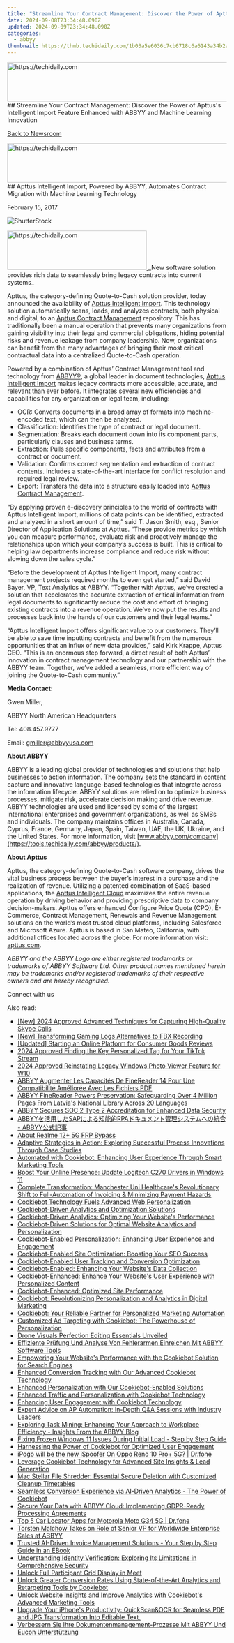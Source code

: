 ```yaml
---
title: "Streamline Your Contract Management: Discover the Power of Apttus's Intelligent Import Feature Enhanced with ABBYY and Machine Learning Innovation"
date: 2024-09-08T23:34:48.090Z
updated: 2024-09-09T23:34:48.090Z
categories:
  - abbyy
thumbnail: https://thmb.techidaily.com/1b03a5e6036c7cb6718c6a6143a34b2abcea9ecc6759bad1a07ac3acb8c3b3dd.jpg
---
```


<!-- affiliate ads begin -->
<a href="https://appsumo.8odi.net/c/5597632/2123736/7443" target="_top" id="2123736">
  <img src="//a.impactradius-go.com/display-ad/7443-2123736" border="0" alt="https://techidaily.com" width="728" height="90"/>
</a>
<img height="0" width="0" src="https://appsumo.8odi.net/i/5597632/2123736/7443" style="position:absolute;visibility:hidden;" border="0" />
<!-- affiliate ads end -->
## Streamline Your Contract Management: Discover the Power of Apttus's Intelligent Import Feature Enhanced with ABBYY and Machine Learning Innovation

[Back to Newsroom](https://tools.techidaily.com/abbyy/products/)

<!-- affiliate ads begin -->
<a href="https://ephamedtechinc.pxf.io/c/5597632/2136627/26400" target="_top" id="2136627">
  <img src="//a.impactradius-go.com/display-ad/26400-2136627" border="0" alt="https://techidaily.com" width="728" height="90"/>
</a>
<img height="0" width="0" src="https://ephamedtechinc.pxf.io/i/5597632/2136627/26400" style="position:absolute;visibility:hidden;" border="0" />
<!-- affiliate ads end -->
## Apttus Intelligent Import, Powered by ABBYY, Automates Contract Migration with Machine Learning Technology

February 15, 2017

![ShutterStock](https://content.abbyy.com/-/media/project/abbyy/abbyy/branchtemplates/shutterstock_1272462163_1296-x-729.jpg?h=729&iar=0&w=1296)

<!-- affiliate ads begin -->
<a href="https://wigfever.sjv.io/c/5597632/2014850/22899" target="_top" id="2014850">
  <img src="//a.impactradius-go.com/display-ad/22899-2014850" border="0" alt="https://techidaily.com" width="320" height="90"/>
</a>
<img height="0" width="0" src="https://wigfever.sjv.io/i/5597632/2014850/22899" style="position:absolute;visibility:hidden;" border="0" />
<!-- affiliate ads end -->
_New software solution provides rich data to seamlessly bring legacy contracts into current systems_

Apttus, the category-defining Quote-to-Cash solution provider, today announced the availability of [Apttus Intelligent Import](http://apttus.com/solutions/contract-lifecycle-management/apttus-intelligent-import/). This technology solution automatically scans, loads, and analyzes contracts, both physical and digital, to an [Apttus Contract Management](http://apttus.com/solutions/contract-lifecycle-management/) repository. This has traditionally been a manual operation that prevents many organizations from gaining visibility into their legal and commercial obligations, hiding potential risks and revenue leakage from company leadership. Now, organizations can benefit from the many advantages of bringing their most critical contractual data into a centralized Quote-to-Cash operation.

Powered by a combination of Apttus’ Contract Management tool and technology from [ABBYY®](https://tools.techidaily.com/abbyy/products/), a global leader in document technologies, [Apttus Intelligent Import](http://apttus.com/solutions/contract-lifecycle-management/apttus-intelligent-import/) makes legacy contracts more accessible, accurate, and relevant than ever before. It integrates several new efficiencies and capabilities for any organization or legal team, including:

* OCR: Converts documents in a broad array of formats into machine-encoded text, which can then be analyzed.
* Classification: Identifies the type of contract or legal document.
* Segmentation: Breaks each document down into its component parts, particularly clauses and business terms.
* Extraction: Pulls specific components, facts and attributes from a contract or document.
* Validation: Confirms correct segmentation and extraction of contract contents. Includes a state-of-the-art interface for conflict resolution and required legal review.
* Export: Transfers the data into a structure easily loaded into [Apttus Contract Management](http://apttus.com/solutions/contract-lifecycle-management/).

“By applying proven e-discovery principles to the world of contracts with Apttus Intelligent Import, millions of data points can be identified, extracted and analyzed in a short amount of time,” said T. Jason Smith, esq., Senior Director of Application Solutions at Apttus. “These provide metrics by which you can measure performance, evaluate risk and proactively manage the relationships upon which your company’s success is built. This is critical to helping law departments increase compliance and reduce risk without slowing down the sales cycle.”

“Before the development of Apttus Intelligent Import, many contract management projects required months to even get started,” said David Bayer, VP, Text Analytics at ABBYY. “Together with Apttus, we’ve created a solution that accelerates the accurate extraction of critical information from legal documents to significantly reduce the cost and effort of bringing existing contracts into a revenue operation. We’ve now put the results and processes back into the hands of our customers and their legal teams.”

“Apttus Intelligent Import offers significant value to our customers. They’ll be able to save time inputting contracts and benefit from the numerous opportunities that an influx of new data provides,” said Kirk Krappe, Apttus CEO. “This is an enormous step forward, a direct result of both Apttus’ innovation in contract management technology and our partnership with the ABBYY team. Together, we’ve added a seamless, more efficient way of joining the Quote-to-Cash community.”

**Media Contact:**

Gwen Miller,

ABBYY North American Headquarters

Tel: 408.457.9777

Email: gmiller@abbyyusa.com

**About ABBYY**

ABBYY is a leading global provider of technologies and solutions that help businesses to action information. The company sets the standard in content capture and innovative language-based technologies that integrate across the information lifecycle. ABBYY solutions are relied on to optimize business processes, mitigate risk, accelerate decision making and drive revenue. ABBYY technologies are used and licensed by some of the largest international enterprises and government organizations, as well as SMBs and individuals. The company maintains offices in Australia, Canada, Cyprus, France, Germany, Japan, Spain, Taiwan, UAE, the UK, Ukraine, and the United States. For more information, visit [www.abbyy.com/company](https://tools.techidaily.com/abbyy/products/).

**About Apttus**

Apttus, the category-defining Quote-to-Cash software company, drives the vital business process between the buyer’s interest in a purchase and the realization of revenue. Utilizing a patented combination of SaaS-based applications, the [Apttus Intelligent Cloud](http://apttus.com/solutions/apttus-intelligent-cloud/) maximizes the entire revenue operation by driving behavior and providing prescriptive data to company decision-makers. Apttus offers enhanced Configure Price Quote (CPQ), E-Commerce, Contract Management, Renewals and Revenue Management solutions on the world’s most trusted cloud platforms, including Salesforce and Microsoft Azure. Apttus is based in San Mateo, California, with additional offices located across the globe. For more information visit: [apttus.com](http://www.apttus.com/).

_ABBYY and the ABBYY Logo are either registered trademarks or trademarks of ABBYY Software Ltd. Other product names mentioned herein may be trademarks and/or registered trademarks of their respective owners and are hereby recognized._

Connect with us

<ins class="adsbygoogle"
     style="display:block"
     data-ad-format="autorelaxed"
     data-ad-client="ca-pub-7571918770474297"
     data-ad-slot="1223367746"></ins>



<ins class="adsbygoogle"
     style="display:block"
     data-ad-client="ca-pub-7571918770474297"
     data-ad-slot="8358498916"
     data-ad-format="auto"
     data-full-width-responsive="true"></ins>

<span class="atpl-alsoreadstyle">Also read:</span>
<div><ul>
<li><a href="https://screen-activity-recording.techidaily.com/new-2024-approved-advanced-techniques-for-capturing-high-quality-skype-calls/"><u>[New] 2024 Approved  Advanced Techniques for Capturing High-Quality Skype Calls</u></a></li>
<li><a href="https://screen-capture.techidaily.com/new-transforming-gaming-logs-alternatives-to-fbx-recording/"><u>[New] Transforming Gaming Logs  Alternatives to FBX Recording</u></a></li>
<li><a href="https://vp-tips.techidaily.com/updated-starting-an-online-platform-for-consumer-goods-reviews/"><u>[Updated] Starting an Online Platform for Consumer Goods Reviews</u></a></li>
<li><a href="https://tiktok-clips.techidaily.com/2024-approved-finding-the-key-personalized-tag-for-your-tiktok-stream/"><u>2024 Approved  Finding the Key  Personalized Tag for Your TikTok Stream</u></a></li>
<li><a href="https://vp-tips.techidaily.com/2024-approved-reinstating-legacy-windows-photo-viewer-feature-for-w10/"><u>2024 Approved  Reinstating Legacy Windows Photo Viewer Feature for W10</u></a></li>
<li><a href="https://solve-manuals.techidaily.com/abbyy-augmenter-les-capacites-de-finereader-14-pour-une-compatibilite-amelioree-avec-les-fichiers-pdf/"><u>ABBYY Augmenter Les Capacités De FineReader 14 Pour Une Compatibilité Améliorée Avec Les Fichiers PDF</u></a></li>
<li><a href="https://solve-manuals.techidaily.com/abbyy-finereader-powers-preservation-safeguarding-over-4-million-pages-from-latvias-national-library-across-20-languages/"><u>ABBYY FineReader Powers Preservation: Safeguarding Over 4 Million Pages From Latvia's National Library Across 20 Languages</u></a></li>
<li><a href="https://solve-manuals.techidaily.com/abbyy-secures-soc-2-type-2-accreditation-for-enhanced-data-security/"><u>ABBYY Secures SOC 2 Type 2 Accreditation for Enhanced Data Security</u></a></li>
<li><a href="https://solve-manuals.techidaily.com/abbyysaprpa-abbyy/"><u>ABBYYを活用したSAPによる知能的RPAドキュメント管理システムへの統合 - ABBYY公式記事</u></a></li>
<li><a href="https://android-frp.techidaily.com/about-realme-12plus-5g-frp-bypass-by-drfone-android/"><u>About Realme 12+ 5G FRP Bypass</u></a></li>
<li><a href="https://solve-manuals.techidaily.com/adaptive-strategies-in-action-exploring-successful-process-innovations-through-case-studies/"><u>Adaptive Strategies in Action: Exploring Successful Process Innovations Through Case Studies</u></a></li>
<li><a href="https://solve-manuals.techidaily.com/automated-with-cookiebot-enhancing-user-experience-through-smart-marketing-tools/"><u>Automated with Cookiebot: Enhancing User Experience Through Smart Marketing Tools</u></a></li>
<li><a href="https://driver-install.techidaily.com/boost-your-online-presence-update-logitech-c270-drivers-in-windows-11/"><u>Boost Your Online Presence: Update Logitech C270 Drivers in Windows 11</u></a></li>
<li><a href="https://solve-manuals.techidaily.com/complete-transformation-manchester-uni-healthcares-revolutionary-shift-to-full-automation-of-invoicing-and-minimizing-payment-hazards/"><u>Complete Transformation: Manchester Uni Healthcare's Revolutionary Shift to Full-Automation of Invoicing & Minimizing Payment Hazards</u></a></li>
<li><a href="https://solve-manuals.techidaily.com/cookiebot-technology-fuels-advanced-web-personalization/"><u>Cookiebot Technology Fuels Advanced Web Personalization</u></a></li>
<li><a href="https://solve-manuals.techidaily.com/cookiebot-driven-analytics-and-optimization-solutions/"><u>Cookiebot-Driven Analytics and Optimization Solutions</u></a></li>
<li><a href="https://solve-manuals.techidaily.com/cookiebot-driven-analytics-optimizing-your-websites-performance/"><u>Cookiebot-Driven Analytics: Optimizing Your Website's Performance</u></a></li>
<li><a href="https://solve-manuals.techidaily.com/cookiebot-driven-solutions-for-optimal-website-analytics-and-personalization/"><u>Cookiebot-Driven Solutions for Optimal Website Analytics and Personalization</u></a></li>
<li><a href="https://solve-manuals.techidaily.com/cookiebot-enabled-personalization-enhancing-user-experience-and-engagement/"><u>Cookiebot-Enabled Personalization: Enhancing User Experience and Engagement</u></a></li>
<li><a href="https://solve-manuals.techidaily.com/cookiebot-enabled-site-optimization-boosting-your-seo-success/"><u>Cookiebot-Enabled Site Optimization: Boosting Your SEO Success</u></a></li>
<li><a href="https://solve-manuals.techidaily.com/cookiebot-enabled-user-tracking-and-conversion-optimization/"><u>Cookiebot-Enabled User Tracking and Conversion Optimization</u></a></li>
<li><a href="https://solve-manuals.techidaily.com/cookiebot-enabled-enhancing-your-websites-data-collection/"><u>Cookiebot-Enabled: Enhancing Your Website's Data Collection</u></a></li>
<li><a href="https://solve-manuals.techidaily.com/cookiebot-enhanced-enhance-your-websites-user-experience-with-personalized-content/"><u>Cookiebot-Enhanced: Enhance Your Website's User Experience with Personalized Content</u></a></li>
<li><a href="https://solve-manuals.techidaily.com/cookiebot-enhanced-optimized-site-performance/"><u>Cookiebot-Enhanced: Optimized Site Performance</u></a></li>
<li><a href="https://solve-manuals.techidaily.com/cookiebot-revolutionizing-personalization-and-analytics-in-digital-marketing/"><u>Cookiebot: Revolutionizing Personalization and Analytics in Digital Marketing</u></a></li>
<li><a href="https://solve-manuals.techidaily.com/cookiebot-your-reliable-partner-for-personalized-marketing-automation/"><u>Cookiebot: Your Reliable Partner for Personalized Marketing Automation</u></a></li>
<li><a href="https://solve-manuals.techidaily.com/customized-ad-targeting-with-cookiebot-the-powerhouse-of-personalization/"><u>Customized Ad Targeting with Cookiebot: The Powerhouse of Personalization</u></a></li>
<li><a href="https://extra-tips.techidaily.com/drone-visuals-perfection-editing-essentials-unveiled/"><u>Drone Visuals Perfection  Editing Essentials Unveiled</u></a></li>
<li><a href="https://solve-manuals.techidaily.com/effiziente-prufung-und-analyse-von-fehlerarmen-einreichen-mit-abbyy-software-tools/"><u>Effiziente Prüfung Und Analyse Von Fehlerarmen Einreichen Mit ABBYY Software Tools</u></a></li>
<li><a href="https://solve-manuals.techidaily.com/empowering-your-websites-performance-with-the-cookiebot-solution-for-search-engines/"><u>Empowering Your Website's Performance with the Cookiebot Solution for Search Engines</u></a></li>
<li><a href="https://solve-manuals.techidaily.com/enhanced-conversion-tracking-with-our-advanced-cookiebot-technology/"><u>Enhanced Conversion Tracking with Our Advanced Cookiebot Technology</u></a></li>
<li><a href="https://solve-manuals.techidaily.com/enhanced-personalization-with-our-cookiebot-enabled-solutions/"><u>Enhanced Personalization with Our Cookiebot-Enabled Solutions</u></a></li>
<li><a href="https://solve-manuals.techidaily.com/enhanced-traffic-and-personalization-with-cookiebot-technology/"><u>Enhanced Traffic and Personalization with Cookiebot Technology</u></a></li>
<li><a href="https://solve-manuals.techidaily.com/enhancing-user-engagement-with-cookiebot-technology/"><u>Enhancing User Engagement with Cookiebot Technology</u></a></li>
<li><a href="https://solve-manuals.techidaily.com/expert-advice-on-ap-automation-in-depth-qanda-sessions-with-industry-leaders/"><u>Expert Advice on AP Automation: In-Depth Q&A Sessions with Industry Leaders</u></a></li>
<li><a href="https://solve-manuals.techidaily.com/exploring-task-mining-enhancing-your-approach-to-workplace-efficiency-insights-from-the-abbyy-blog/"><u>Exploring Task Mining: Enhancing Your Approach to Workplace Efficiency - Insights From the ABBYY Blog</u></a></li>
<li><a href="https://common-error.techidaily.com/fixing-frozen-windows-11-issues-during-initial-load-step-by-step-guide/"><u>Fixing Frozen Windows 11 Issues During Initial Load - Step by Step Guide</u></a></li>
<li><a href="https://solve-manuals.techidaily.com/harnessing-the-power-of-cookiebot-for-optimized-user-engagement/"><u>Harnessing the Power of Cookiebot for Optimized User Engagement</u></a></li>
<li><a href="https://android-pokemon-go.techidaily.com/ipogo-will-be-the-new-ispoofer-on-oppo-reno-10-proplus-5g-drfone-by-drfone-virtual-android/"><u>iPogo will be the new iSpoofer On Oppo Reno 10 Pro+ 5G? | Dr.fone</u></a></li>
<li><a href="https://solve-manuals.techidaily.com/leverage-cookiebot-technology-for-advanced-site-insights-and-lead-generation/"><u>Leverage Cookiebot Technology for Advanced Site Insights & Lead Generation</u></a></li>
<li><a href="https://data-safeguard.techidaily.com/mac-stellar-file-shredder-essential-secure-deletion-with-customized-cleanup-timetables/"><u>Mac Stellar File Shredder: Essential Secure Deletion with Customized Cleanup Timetables</u></a></li>
<li><a href="https://solve-manuals.techidaily.com/seamless-conversion-experience-via-ai-driven-analytics-the-power-of-cookiebot/"><u>Seamless Conversion Experience via AI-Driven Analytics - The Power of Cookiebot</u></a></li>
<li><a href="https://solve-manuals.techidaily.com/secure-your-data-with-abbyy-cloud-implementing-gdpr-ready-processing-agreements/"><u>Secure Your Data with ABBYY Cloud: Implementing GDPR-Ready Processing Agreements</u></a></li>
<li><a href="https://android-location-track.techidaily.com/top-5-car-locator-apps-for-motorola-moto-g34-5g-drfone-by-drfone-virtual-android/"><u>Top 5 Car Locator Apps for Motorola Moto G34 5G | Dr.fone</u></a></li>
<li><a href="https://solve-manuals.techidaily.com/torsten-malchow-takes-on-role-of-senior-vp-for-worldwide-enterprise-sales-at-abbyy/"><u>Torsten Malchow Takes on Role of Senior VP for Worldwide Enterprise Sales at ABBYY</u></a></li>
<li><a href="https://solve-manuals.techidaily.com/trusted-ai-driven-invoice-management-solutions-your-step-by-step-guide-in-an-ebook/"><u>Trusted AI-Driven Invoice Management Solutions - Your Step by Step Guide in an EBook</u></a></li>
<li><a href="https://solve-manuals.techidaily.com/understanding-identity-verification-exploring-its-limitations-in-comprehensive-security/"><u>Understanding Identity Verification: Exploring Its Limitations in Comprehensive Security</u></a></li>
<li><a href="https://visual-screen-recording.techidaily.com/unlock-full-participant-grid-display-in-meet/"><u>Unlock Full Participant Grid Display in Meet</u></a></li>
<li><a href="https://solve-manuals.techidaily.com/unlock-greater-conversion-rates-using-state-of-the-art-analytics-and-retargeting-tools-by-cookiebot/"><u>Unlock Greater Conversion Rates Using State-of-the-Art Analytics and Retargeting Tools by Cookiebot</u></a></li>
<li><a href="https://solve-manuals.techidaily.com/unlock-website-insights-and-improve-analytics-with-cookiebots-advanced-marketing-tools/"><u>Unlock Website Insights and Improve Analytics with Cookiebot's Advanced Marketing Tools</u></a></li>
<li><a href="https://solve-manuals.techidaily.com/upgrade-your-iphones-productivity-quickscanandocr-for-seamless-pdf-and-jpg-transformation-into-editable-text/"><u>Upgrade Your iPhone's Productivity: QuickScan&OCR for Seamless PDF and JPG Transformation Into Editable Text.</u></a></li>
<li><a href="https://solve-manuals.techidaily.com/verbessern-sie-ihre-dokumentenmanagement-prozesse-mit-abbyy-und-eucon-unterstutzung/"><u>Verbessern Sie Ihre Dokumentenmanagement-Prozesse Mit ABBYY Und Eucon Unterstützung</u></a></li>
</ul></div>
